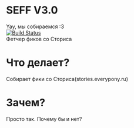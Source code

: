 # SEFF V3.0
Yay, мы собираемся :3 
<br>
[![Build Status](https://travis-ci.org/NuarkNoir/SEFF.svg?branch=master)](https://travis-ci.org/NuarkNoir/SEFF)
<br>
Фетчер фиков со Сториса
# Что делает?
Собирает фики со Сториса(stories.everypony.ru)
# Зачем?
Просто так. Почему бы и нет?
